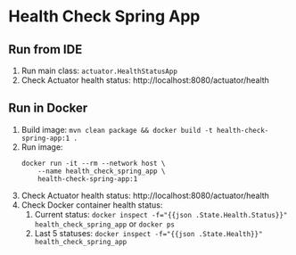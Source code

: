 # Health Check Spring App

## Run from IDE

1. Run main class: `actuator.HealthStatusApp`
1. Check Actuator health status: http://localhost:8080/actuator/health

## Run in Docker

1. Build image: `mvn clean package && docker build -t health-check-spring-app:1 .`
1. Run image:
    ```
    docker run -it --rm --network host \
        --name health_check_spring_app \
        health-check-spring-app:1
   ```
1. Check Actuator health status: http://localhost:8080/actuator/health
1. Check Docker container health status:
    1. Current status: `docker inspect -f="{{json .State.Health.Status}}" health_check_spring_app` or `docker ps`
    1. Last 5 statuses: `docker inspect -f="{{json .State.Health}}" health_check_spring_app`